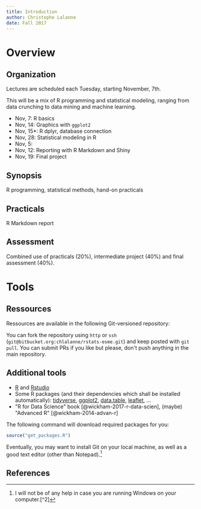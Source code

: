 ```yaml
---
title: Introduction
author: Christophe Lalanne
date: Fall 2017
---
```


# Overview

## Organization

Lectures are scheduled each Tuesday, starting November, 7th. 

This will be a mix of R programming and statistical modeling, ranging from data crunching to data mining and machine learning.

- Nov, 7: R basics
- Nov, 14: Graphics with `ggplot2`
- Nov, 15*: R dplyr, database connection
- Nov, 28: Statistical modeling in R
- Nov, 5: 
- Nov, 12: Reporting with R Markdown and Shiny
- Nov, 19: Final project

## Synopsis

R programming, statistical methods, hand-on practicals

## Practicals

R Markdown report

## Assessment

Combined use of practicals (20%), intermediate project (40%) and final assessment (40%).

# Tools

## Ressources

Ressources are available in the following Git-versioned repository:  
<center> <https://bitbucket.org/chlalanne/rstats-esme> </center>

You can fork the repository using `http` or `ssh` (`git@bitbucket.org:chlalanne/rstats-esme.git`) and keep posted with `git pull`. You can submit PRs if you like but please, don't push anything in the main repository. 

## Additional tools

- [R][R] and [Rstudio][Rstudio]
- Some R packages (and their dependencies which shall be installed automatically): [tidyverse][tidyverse], [ggplot2][ggplot2], [data.table][data.table], [leaflet][leaflet], ... 
- "R for Data Science" book [@wickham-2017-r-data-scien], (maybe) "Advanced R" [@wickham-2014-advan-r]

The following command will download required packages for you:

```r
source("get_packages.R")
```

Eventually, you may want to install Git on your local machine, as well as a good text editor (other than Notepad).[^1]

[^1]: I will not be of any help in case you are running Windows on your computer.[^2]

[R]: http://cran.r-project.org
[Rstudio]: http://rstudio.com
[tidyverse]: http://tidyverse.org
[ggplot2]: http://ggplot2.org
[data.table]: https://github.com/Rdatatable/data.table/wiki
[leaflet]: https://rstudio.github.io/leaflet/


## References

